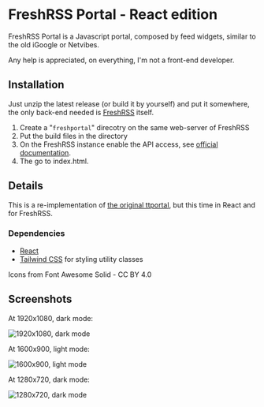 # FreshRSS Portal - React edition

FreshRSS Portal is a Javascript portal, composed by feed widgets, similar to the old iGoogle or Netvibes.

Any help is appreciated, on everything, I'm not a front-end developer.

## Installation

Just unzip the latest release (or build it by yourself) and put it somewhere, the only back-end needed is [FreshRSS](https://freshrss.github.io) itself.

1. Create a "`freshportal`" direcotry on the same web-server of FreshRSS
1. Put the build files in the directory
1. On the FreshRSS instance enable the API access, see [official documentation](https://freshrss.github.io/FreshRSS/en/users/06_Mobile_access.html#enable-the-api-in-freshrss).
1. The go to index.html.

## Details

This is a re-implementation of [the original ttportal](https://github.com/timendum/ttportal), but this time in React and for FreshRSS.

### Dependencies

- [React](https://reactjs.org/)
- [Tailwind CSS](https://tailwindcss.com/) for styling utility classes

Icons from Font Awesome Solid - CC BY 4.0

## Screenshots

At 1920x1080, dark mode:

![1920x1080, dark mode](/../../blob/images/screenshot-1.png?raw=true)

At 1600x900, light mode:

![1600x900, light mode](/../../blob/images/screenshot-2.png?raw=true)

At 1280x720, dark mode:

![1280x720, dark mode](/../../blob/images/screenshot-3.png?raw=true)
